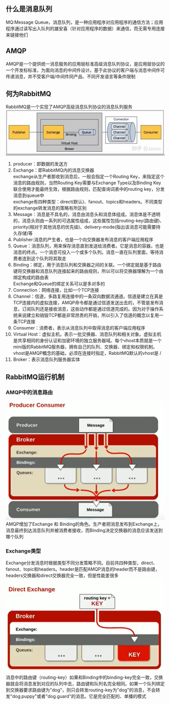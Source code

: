 ## 什么是消息队列  
MQ:Message Queue，消息队列，是一种应用程序对应用程序的通信方法；应用程序通过读写出入队列的雄安喜（针对应用程序的数据）来通信，而无需专用连接来链接他们  
## AMQP  
AMQP是一个提供统一消息服务的应用层标准高级消息队列协议，是应用层协议的一个开发标标准，为面向消息的中间件设计。基于此协议的客户端与消息中间件可传递消息，并不受客户端/中间件同产品、不同开发语言等条件限制  
## 何为RabbitMQ  
RabbitMQ是一个实现了AMQP高级消息队列协议的消息队列服务  
![title](https://raw.githubusercontent.com/liujinxi931204/image/master/gitnote/2020/12/10/1607567570175-1607567570231.png)  
1. producer：即数据的发送方  
2. Exchange：即RabbitMQ内的消息交换器  
exchange从生产者那收到消息后，一般会指定一个Routing Key，来指定这个消息的路由规则，当然Routing Key需要与Exchange Type以及Binding Key联合使用才能最终生效，根据路由规则，匹配查询词表中的routing key，分发消息到queue中  
exchange有四种类型：direct(默认)、fanout、topics和headers。不同类型的exchange转发消息的策略有所区别  
3. Message：消息是不具名的，消息由消息头和消息体组成。消息体是不透明的，消息头则由一系列的可选属性组成，这些属性包括routing-key(路由键)、priority(相对于其他消息的优先级)、delivery-mode(指出该消息可能需要持久存储)等  
4. Publisher:消息的产生者，也是一个向交换器发布消息的客户端应用程序  
5. Queue：消息队列，用来保存消息直到发送给消费者。它是消息的容器，也是消息的终点。一个消息可投入一个或多个队列。消息一直在队列里面，等待消费者连到这个队列将其取走  
6. Binding：绑定，用于消息队列和交换器之间的关联。一个绑定就是基于路由键将交换器和消息队列连接起来的路由规则，所以可以将交换器理解为一个由绑定构成的路由表  
Exchange和Queue的绑定关系可以是多对多的  
7. Connection：网络连接，比如一个TCP连接  
8. Channel：信道，多路复用连接中的一条双向数据流通道。信道是建立在真是TCP连接内的虚拟连接，AMQP命令都是通过信道发送出去的，不管是发布消息，订阅队列还是接收消息，这些动作都是通过信道完成的。因为对于操作系统来说建立和销毁TCP都是非常昂贵的开销，所以引入了信道的概念以复用一条TCP连接  
9. Consumer：消费者，表示从消息队列中取得消息的客户端应用程序  
10. Virtual Host：虚拟主机，表示一批交换器、消息队列和相关对象。虚拟主机是共享相同的身份认证和加密环境的独立服务器域。每个vhost本质就是一个mini版的RabbitMQ服务器，拥有自己的队列、交换器、绑定和权限机制。vhost是AMQP概念的基础，必须在连接时指定，RabbitMQ默认的vhost是 /  
11. Broker：表示消息队列服务器实体  
## RabbitMQ运行机制  
### AMQP中的消息路由  
![title](https://raw.githubusercontent.com/liujinxi931204/image/master/gitnote/2020/12/16/1608127581840-1608127582104.png)  
AMQP增加了Exchange 和 Binding的角色。生产者把消息发布到Exchange上，消息最终到达消息队列并被消费者接收，而Binding决定交换器的消息应该发送到哪个队列  
### Exchange类型  
Exchange分发消息时根据类型不同分发策略不同。目前共四种类型，direct、fanout、topic和headers。header是匹配AMQP消息的header而不是路由键，headers交换器和direct交换器完全一致，但是性能差很多 
![title](https://raw.githubusercontent.com/liujinxi931204/image/master/gitnote/2020/12/16/1608127869144-1608127869152.png)  
消息中的路由键（routing-key）如果和Binding中的binding-key完全一致，交换器就会将消息发到对应的队列中去，路由键和队列名完全相同。如果一个队列绑定到交换器要求路由键为"dog"，则只会转发routing-key为"dog"的消息，不会转发"dog.puppy"或者"dog.guard"的消息。它是完全匹配的、单播的模式  
 
 








